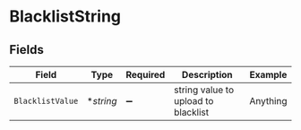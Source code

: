 # BlacklistString


## Fields

| Field                               | Type                                | Required                            | Description                         | Example                             |
| ----------------------------------- | ----------------------------------- | ----------------------------------- | ----------------------------------- | ----------------------------------- |
| `BlacklistValue`                    | **string*                           | :heavy_minus_sign:                  | string value to upload to blacklist | Anything                            |